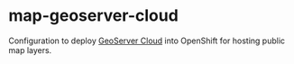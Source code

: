 # map-geoserver-cloud
Configuration to deploy [GeoServer Cloud](https://geoserver.org/geoserver-cloud/) into OpenShift for hosting public map layers.
